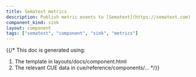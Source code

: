 ```yaml
---
title: Sematext metrics
description: Publish metric events to [Sematext](https://sematext.com)
component_kind: sink
layout: component
tags: ["sematext", "component", "sink", "metrics"]
---
```


{{/*
This doc is generated using:

1. The template in layouts/docs/component.html
2. The relevant CUE data in cue/reference/components/...
*/}}
